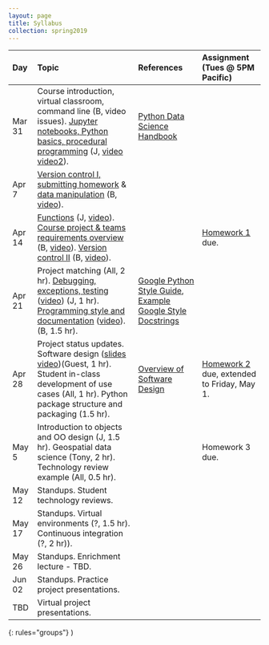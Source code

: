 ```yaml
---
layout: page
title: Syllabus
collection: spring2019
---
```


| Day      | Topic                                                         | References       | Assignment (Tues @ 5PM Pacific)    |
|:----------|:----------------|:---------------|:-------------------|
|Mar 31     | Course introduction, virtual classroom, command line (B, video issues). [Jupyter notebooks, Python basics, procedural programming](https://github.com/UWSEDS/LectureNotes/tree/master/week_1) (J, [video](https://uw.hosted.panopto.com/Panopto/Pages/Viewer.aspx?id=c17d6581-e6ee-4236-87d9-ab900019d791) [video2](https://uw.hosted.panopto.com/Panopto/Pages/Viewer.aspx?id=e0026a9b-8824-4a80-a651-ab90002bd84f)). | [Python Data Science Handbook](https://jakevdp.github.io/PythonDataScienceHandbook/) | |
|Apr 7      | [Version control I, submitting homework](https://github.com/UWSEDS/LectureNotes/tree/master/week_2/version_control) & [data manipulation](https://github.com/UWSEDS/LectureNotes/blob/master/week_2/data_manipulation/numpy_pandas.ipynb) (B, [video](https://uw.hosted.panopto.com/Panopto/Pages/Viewer.aspx?id=d95d68f2-d254-443a-9047-ab970003c491)). |  |  |
|Apr 14     | [Functions](https://github.com/UWSEDS/LectureNotes/blob/master/week_3/Functions%20and%20Software%20Development%20Workflow.ipynb) (J, [video](https://uw.hosted.panopto.com/Panopto/Pages/Viewer.aspx?id=3f7804e2-2396-4471-9a3b-ab9e00017c6e)). [Course project & teams requirements overview](https://github.com/UWSEDS/LectureNotes/raw/master/week_3/ProjectOverview.pdf) (B, [video](https://uw.hosted.panopto.com/Panopto/Pages/Viewer.aspx?id=725c8507-c59f-44a2-94d6-ab9e001c5382)). [Version control II](https://github.com/UWSEDS/LectureNotes/raw/master/week_2/version_control/VersionControl2.pdf) (B, [video](https://uw.hosted.panopto.com/Panopto/Pages/Viewer.aspx?id=24f98f68-ff8a-452d-97cd-ab9e002b191c)).  |  | [Homework 1](https://classroom.github.com/a/R_iaeidK) due. |
|Apr 21     | Project matching (All, 2 hr). [Debugging, exceptions, testing](https://github.com/UWSEDS/LectureNotes/tree/master/week_4) ([video](https://uw.hosted.panopto.com/Panopto/Pages/Viewer.aspx?id=ff460c2c-6edd-4cca-8d31-aba5000e4164)) (J, 1 hr). [Programming style and documentation](https://github.com/UWSEDS/LectureNotes/raw/master/week_4/Documentation-and-Style.pdf) ([video](https://uw.hosted.panopto.com/Panopto/Pages/Viewer.aspx?id=fe067f22-2950-4c41-b42e-aba5002ed73e)). (B, 1.5 hr). | [Google Python Style Guide](https://google.github.io/styleguide/pyguide.html), [Example Google Style Docstrings](http://sphinxcontrib-napoleon.readthedocs.io/en/latest/example_google.html)          |  |
|Apr 28     |  Project status updates. Software design ([slides](https://github.com/UWSEDS/LectureNotes/tree/master/week_5) [video](https://uw.hosted.panopto.com/Panopto/Pages/Viewer.aspx?id=c5523fa4-fa6e-4858-8755-abac0004433d))(Guest, 1 hr). Student in-class development of use cases (All, 1 hr). Python package structure and packaging (1.5 hr).      | [Overview of Software Design](https://en.wikipedia.org/wiki/Software_design) | [Homework 2](https://classroom.github.com/a/7TN6MDDs) due, extended to Friday, May 1.  |
|May 5     | Introduction to objects and OO design (J, 1.5 hr). Geospatial data science (Tony, 2 hr). Technology review example (All, 0.5 hr). |  | Homework 3 due. |
|May 12     | Standups. Student technology reviews.  | |  |
|May 17     | Standups.  Virtual environments (?, 1.5 hr). Continuous integration (?, 2 hr)). | | |
|May 26     | Standups. Enrichment lecture - TBD.  | |  |
|Jun 02     | Standups. Practice project presentations. | |  |
|TBD     | Virtual project presentations.  |  |  |
{: rules="groups"}
)
